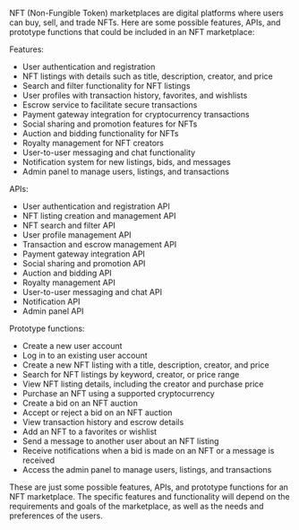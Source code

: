 NFT (Non-Fungible Token) marketplaces are digital platforms where users can buy, sell, and trade NFTs. Here are some possible features, APIs, and prototype functions that could be included in an NFT marketplace:

Features:
- User authentication and registration
- NFT listings with details such as title, description, creator, and price
- Search and filter functionality for NFT listings
- User profiles with transaction history, favorites, and wishlists
- Escrow service to facilitate secure transactions
- Payment gateway integration for cryptocurrency transactions
- Social sharing and promotion features for NFTs
- Auction and bidding functionality for NFTs
- Royalty management for NFT creators
- User-to-user messaging and chat functionality
- Notification system for new listings, bids, and messages
- Admin panel to manage users, listings, and transactions

APIs:
- User authentication and registration API
- NFT listing creation and management API
- NFT search and filter API
- User profile management API
- Transaction and escrow management API
- Payment gateway integration API
- Social sharing and promotion API
- Auction and bidding API
- Royalty management API
- User-to-user messaging and chat API
- Notification API
- Admin panel API

Prototype functions:
- Create a new user account
- Log in to an existing user account
- Create a new NFT listing with a title, description, creator, and price
- Search for NFT listings by keyword, creator, or price range
- View NFT listing details, including the creator and purchase price
- Purchase an NFT using a supported cryptocurrency
- Create a bid on an NFT auction
- Accept or reject a bid on an NFT auction
- View transaction history and escrow details
- Add an NFT to a favorites or wishlist
- Send a message to another user about an NFT listing
- Receive notifications when a bid is made on an NFT or a message is received
- Access the admin panel to manage users, listings, and transactions

These are just some possible features, APIs, and prototype functions for an NFT marketplace. The specific features and functionality will depend on the requirements and goals of the marketplace, as well as the needs and preferences of the users.
